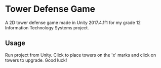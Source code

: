 # Tower Defense Game

A 2D tower defense game made in Unity 2017.4.1f1 for my grade 12 Information Technology Systems project.

## Usage

Run project from Unity. Click to place towers on the 'x' marks and click on towers to upgrade. Good luck!
